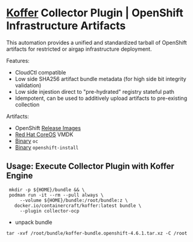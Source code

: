 # [Koffer](https://github.com/containercraft/Koffer) Collector Plugin | OpenShift Infrastructure Artifacts
This automation provides a unified and standardized tarball of OpenShift artifacts for
restricted or airgap infrastructure deployment.

Features:
  - CloudCtl compatible
  - Low side SHA256 artifact bundle metadata (for high side bit integrity validation)
  - Low side injestion direct to "pre-hydrated" registry stateful path
  - Idempotent, can be used to additively upload artifacts to pre-existing collection

Artifacts:
  - OpenShift [Release Images]
  - [Red Hat CoreOS] VMDK
  - [Binary] `oc`
  - [Binary] `openshift-install`
    
## Usage: Execute Collector Plugin with Koffer Engine
```
 mkdir -p ${HOME}/bundle && \
 podman run -it --rm --pull always \
     --volume ${HOME}/bundle:/root/bundle:z \
   docker.io/containercraft/koffer:latest bundle \
     --plugin collector-ocp
```
  - unpack bundle
```
tar -xvf /root/bundle/koffer-bundle.openshift-4.6.1.tar.xz -C /root
```
[Release Images]:https://mirror.openshift.com/pub/openshift-v4/clients/ocp/latest/release.txt
[Red Hat CoreOS]:https://mirror.openshift.com/pub/openshift-v4/dependencies/rhcos/latest/latest
[Binary]:https://mirror.openshift.com/pub/openshift-v4/clients/ocp/latest

